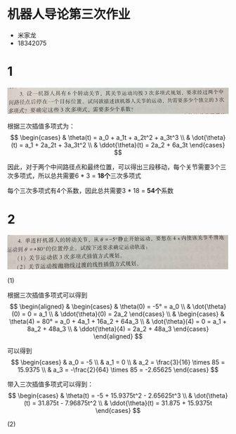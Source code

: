 # 机器人导论第三次作业

- 米家龙
- 18342075

# 1

![001](./001.png)

根据三次插值多项式为：
$$
\begin{cases}
  & \theta(t) = a_0 + a_1t + a_2t^2 + a_3t^3 \\
  & \dot{\theta}(t) = a_1 + 2a_2t + 3a_3t^2 \\
  & \ddot{\theta}(t) = 2a_2 + 6a_3t
\end{cases}
$$

因此，对于两个中间路径点和最终位置，可以得出三段移动，每个关节需要3个三次多项式，所以总共需要6 * 3 = **18个**三次多项式

每个三次多项式有4个系数，因此总共需要3 * 18 = **54个**系数

# 2

![002](./002.png)

(1)

根据三次插值多项式可以得到
$$
\begin{aligned}
  & \begin{cases}
    & \theta(0) = -5° = a_0 \\
    & \dot{\theta}(0) = 0 = a_1 \\
    & \ddot{\theta}(0) = 2a_2
  \end{cases} \\
  & \begin{cases}
    & \theta(4) = 80° = a_0 + 4a_1 + 16a_2 + 64a_3 \\
    & \dot{\theta}(4) = 0 = a_1 + 8a_2 + 48a_3 \\
    & \ddot{\theta}(4) = 2a_2 + 48a_3
  \end{cases}
\end{aligned}
$$

可以得到
$$
\begin{cases}
  & a_0 = -5 \\
  & a_1 = 0 \\
  & a_2 = \frac{3}{16} \times 85 = 15.9375 \\
  & a_3 = -\frac{2}{64} \times 85 = -2.65625
\end{cases}
$$

带入三次插值多项式可以得到：
$$
\begin{cases}
  & \theta(t) = -5 + 15.9375t^2 - 2.65625t^3 \\
  & \dot{\theta}(t) = 31.875t - 7.96875t^2 \\
  & \ddot{\theta}(t) = 31.875 + 15.9375t
\end{cases}
$$

(2)

